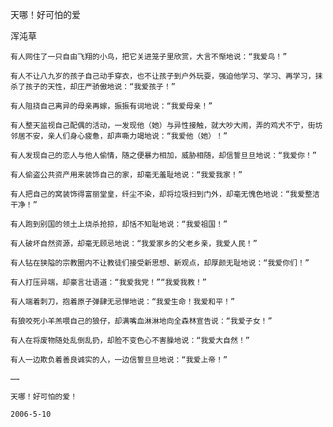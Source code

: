 天哪！好可怕的爱

浑沌草


    有人网住了一只自由飞翔的小鸟，把它关进笼子里欣赏，大言不惭地说：“我爱鸟！” 

    有人不让八九岁的孩子自己动手穿衣，也不让孩子到户外玩耍，强迫他学习、学习、再学习，抹杀了孩子的天性，却庄严骄傲地说：“我爱孩子！” 

    有人阻挠自己离异的母亲再嫁，振振有词地说：“我爱母亲！” 

    有人整天监视自己配偶的活动，一发现他（她）与异性接触，就大吵大闹，弄的鸡犬不宁，街坊邻居不安，亲人们身心疲惫，却声嘶力竭地说：“我爱他（她）！” 

    有人发现自己的恋人与他人偷情，随之便暴力相加，威胁相随，却信誓旦旦地说：“我爱你！”

    有人偷盗公共资产用来装饰自己的家，却毫无羞耻地说：“我爱我家！” 

    有人把自己的窝装饰得富丽堂皇，纤尘不染，却将垃圾扫到门外，却毫无愧色地说：“我爱整洁干净！” 

    有人跑到别国的领土上烧杀抢掠，却恬不知耻地说：“我爱祖国！” 

    有人破坏自然资源，却毫无顾忌地说：“我爱家乡的父老乡亲，我爱人民！” 

    有人钻在狭隘的宗教圈内不让教徒们接受新思想、新观点，却厚颜无耻地说：“我爱你们！”

    有人打压异端，却豪言壮语道：“我爱我党！”“我爱我教！” 

    有人端着刺刀，抱着原子弹肆无忌惮地说：“我爱生命！我爱和平！” 

    有狼咬死小羊羔喂自己的狼仔，却满嘴血淋淋地向全森林宣告说：“我爱子女！” 

    有人在将废物随处乱倒乱扔，却脸不变色心不害臊地说：“我爱大自然！” 

    有人一边欺负着善良诚实的人，一边信誓旦旦地说：“我爱上帝！” 

    ……

    天哪！好可怕的爱！

    2006-5-10 



